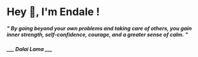 <h1 title="head"> Hey 👋, I'm Endale !</h1>

**<h5><i>" By going beyond your own problems and taking care of others, you gain inner strength, self-confidence, courage, and a greater sense of calm. "</i></h5>**

*<b>___ Dalai Lama ___</b>*
